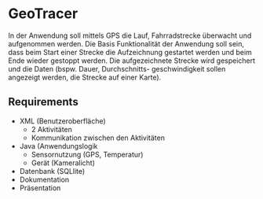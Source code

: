 # GeoTracer
In der Anwendung soll mittels GPS die Lauf, Fahrradstrecke überwacht und aufgenommen werden.
Die Basis Funktionalität der Anwendung soll sein, dass beim Start einer Strecke die Aufzeichnung gestartet werden
und beim Ende wieder gestoppt werden. Die aufgezeichnete Strecke wird gespeichert und die Daten (bspw. Dauer, Durchschnitts-
geschwindigkeit sollen angezeigt werden, die Strecke auf einer Karte).

## Requirements

- XML (Benutzeroberfläche)
  - 2 Aktivitäten
  - Kommunikation zwischen den Aktivitäten
- Java (Anwendungslogik
  - Sensornutzung (GPS, Temperatur)
  - Gerät (Kameralicht)
- Datenbank (SQLlite)
- Dokumentation
- Präsentation
